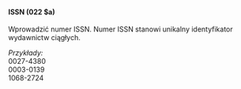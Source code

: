#### ISSN (022 $a)
Wprowadzić numer ISSN. Numer ISSN stanowi unikalny identyfikator wydawnictw ciągłych.

_Przykłady:_  
0027-4380  
0003-0139  
1068-2724
